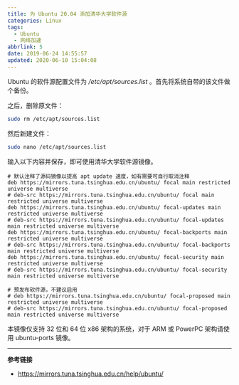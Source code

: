 ```yaml
---
title: 为 Ubuntu 20.04 添加清华大学软件源
categories: Linux
tags:
  - Ubuntu
  - 网络加速
abbrlink: 5
date: 2019-06-24 14:55:57
updated: 2020-06-10 15:04:08
---
```

Ubuntu 的软件源配置文件为 */etc/apt/sources.list* 。首先将系统自带的该文件做个备份。

之后，删除原文件：

```bash
sudo rm /etc/apt/sources.list
```

然后新建文件：

```bash
sudo nano /etc/apt/sources.list
```

输入以下内容并保存，即可使用清华大学软件源镜像。

```
# 默认注释了源码镜像以提高 apt update 速度，如有需要可自行取消注释
deb https://mirrors.tuna.tsinghua.edu.cn/ubuntu/ focal main restricted universe multiverse
# deb-src https://mirrors.tuna.tsinghua.edu.cn/ubuntu/ focal main restricted universe multiverse
deb https://mirrors.tuna.tsinghua.edu.cn/ubuntu/ focal-updates main restricted universe multiverse
# deb-src https://mirrors.tuna.tsinghua.edu.cn/ubuntu/ focal-updates main restricted universe multiverse
deb https://mirrors.tuna.tsinghua.edu.cn/ubuntu/ focal-backports main restricted universe multiverse
# deb-src https://mirrors.tuna.tsinghua.edu.cn/ubuntu/ focal-backports main restricted universe multiverse
deb https://mirrors.tuna.tsinghua.edu.cn/ubuntu/ focal-security main restricted universe multiverse
# deb-src https://mirrors.tuna.tsinghua.edu.cn/ubuntu/ focal-security main restricted universe multiverse

# 预发布软件源，不建议启用
# deb https://mirrors.tuna.tsinghua.edu.cn/ubuntu/ focal-proposed main restricted universe multiverse
# deb-src https://mirrors.tuna.tsinghua.edu.cn/ubuntu/ focal-proposed main restricted universe multiverse
```

本镜像仅支持 32 位和 64 位 x86 架构的系统，对于 ARM 或 PowerPC 架构请使用 ubuntu-ports 镜像。

---

**参考链接**

- https://mirrors.tuna.tsinghua.edu.cn/help/ubuntu/
